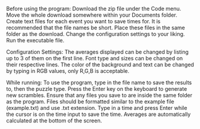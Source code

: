 Before using the program:
Download the zip file under the Code menu. 
Move the whole download somewhere within your Documents folder.
Create text files for each event you want to save times for.
It is recommended that the file names be short. 
Place these files in the same folder as the download.
Change the configuration settings to your liking.
Run the executable file.

Configuration Settings:
The averages displayed can be changed by listing up to 3 of them on the first line.
Font type and sizes can be changed on their respective lines.
The color of the background and text can be changed by typing in RGB values, only R,G,B is acceptable. 

While running:
To use the program, type in the file name to save the results to, then the puzzle type.
Press the Enter key on the keyboard to generate new scrambles.
Ensure that any files you save to are inside the same folder as the program.
Files should be formatted similar to the example file (example.txt) and use .txt extension.
Type in a time and press Enter while the cursor is on the time input to save the time. 
Averages are automatically calculated at the bottom of the screen. 